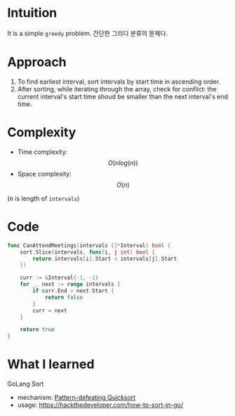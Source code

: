 # Intuition
It is a simple `greedy` problem.
간단한 그리디 분류의 문제다. 
# Approach 
1. To find earliest interval, sort intervals by start time in ascending order.
2. After sorting, while iterating through the array, check for conflict: the current interval's start time shoud be smaller than the next interval's end time.
# Complexity
- Time complexity: $$O(nlog(n))$$
- Space complexity: $$O(n)$$

(n is length of `intervals`)
# Code
```go
func CanAttendMeetings(intervals []*Interval) bool {
	sort.Slice(intervals, func(i, j int) bool {
		return intervals[i].Start < intervals[j].Start
	})

	curr := &Interval{-1, -1}
	for _, next := range intervals {
		if curr.End > next.Start {
			return false
		}
		curr = next
	}

	return true
}
```

# What I learned
GoLang Sort
- mechanism: [Pattern-defeating Quicksort](https://www.youtube.com/watch?v=jz-PBiWwNjc)
- usage: https://hackthedeveloper.com/how-to-sort-in-go/ 